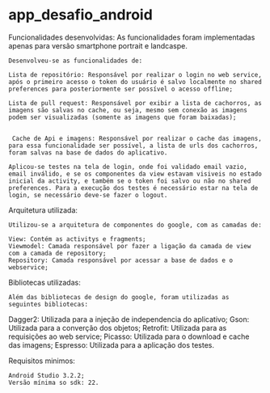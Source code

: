 # app_desafio_android

Funcionalidades desenvolvidas: As funcionalidades foram implementadas apenas para versão smartphone portrait e landcaspe.

  	Desenvolveu-se as funcionalidades de:
  
  	Lista de repositório: Responsável por realizar o login no web service, após o primeiro acesso o token do usuário é salvo localmente no shared preferences para posteriormente ser possível o acesso offline;
  
  	Lista de pull request: Responsável por exibir a lista de cachorros, as imagens são salvas no cache, ou seja, mesmo sem conexão as imagens podem ser visualizadas (somente as imagens que foram baixadas);
  
  	  
 	 Cache de Api e imagens: Responsável por realizar o cache das imagens, para essa funcionalidade ser possível, a lista de urls dos cachorros, foram salvas na base de dados do aplicativo.
  
  	Aplicou-se testes na tela de login, onde foi validado email vazio, email inválido, e se os componentes da view estavam visiveis no estado inicial da activity, e também se o token foi salvo ou não no shared preferences. Para a execução dos testes é necessário estar na tela de login, se necessário deve-se fazer o logout.
		

Arquitetura utilizada:

  	Utilizou-se a arquitetura de componentes do google, com as camadas de:
  
  	View: Contém as activitys e fragments;
  	Viewmodel: Camada responsável por fazer a ligação da camada de view com a camada de repository;
  	Repository: Camada responsável por acessar a base de dados e o webservice;   	
	
  

Bibliotecas utilizadas:

  	Além das bibliotecas de design do google, foram utilizadas as seguintes bibliotecas:  
  

  Dagger2: Utilizada para a injeção de independencia do aplicativo;
  Gson: Utilizada para a converção dos objetos;
  Retrofit: Utilizada para as requisições ao web service;
 	Picasso: Utilizada para o download e cache das imagens;
 	Espresso: Utilizada para a aplicação dos testes.
	
	
  
  
Requisitos minimos:
  
  	Android Studio 3.2.2;  
  	Versão mínima so sdk: 22.
  
  

  


